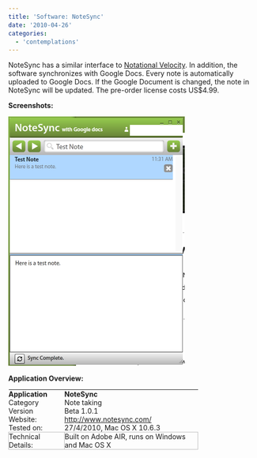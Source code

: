 ```yaml
---
title: 'Software: NoteSync'
date: '2010-04-26'
categories:
  - 'contemplations'
---
```


NoteSync has a similar interface to [Notational Velocity](http://nexnet.wordpress.com/2010/04/09/software-notational-velocity-note-taking/). In addition, the software synchronizes with Google Docs. Every note is automatically uploaded to Google Docs. If the Google Document is changed, the note in NoteSync will be updated. The pre-order license costs US$4.99.

**Screenshots:**

![bildschirmfoto2010-04-27um11-31-27.png](images/bildschirmfoto2010-04-27um11-31-27.png)

**Application Overview:**

<table style="empty-cells:show;border-collapse:collapse;"><tbody><tr><td style="vertical-align:top;width:112px;border:0 solid rgb(191,191,191);margin:0;padding:0;"><strong>Application</strong></td><td style="vertical-align:top;width:269px;border:0 solid rgb(191,191,191);margin:0;padding:0;"><strong>NoteSync</strong></td></tr><tr><td style="vertical-align:top;width:112px;border:0 solid rgb(191,191,191);margin:0;padding:0;">Category</td><td style="vertical-align:top;width:269px;border:0 solid rgb(191,191,191);margin:0;padding:0;">Note taking</td></tr><tr><td style="vertical-align:top;width:112px;border:0 solid rgb(191,191,191);margin:0;padding:0;">Version</td><td style="vertical-align:top;width:269px;border:0 solid rgb(191,191,191);margin:0;padding:0;">Beta 1.0.1</td></tr><tr><td style="vertical-align:top;width:112px;border:0 solid rgb(191,191,191);margin:0;padding:0;">Website:</td><td style="vertical-align:top;width:269px;border:0 solid rgb(191,191,191);margin:0;padding:0;"><a href="http://www.notesync.com/">http://www.notesync.com/</a></td></tr><tr><td style="vertical-align:top;width:112px;border:0 solid rgb(191,191,191);margin:0;padding:0;">Tested on:</td><td style="vertical-align:top;width:269px;border:0 solid rgb(191,191,191);margin:0;padding:0;">27/4/2010, Mac OS X 10.6.3</td></tr><tr><td style="width:112px;border:1px solid rgb(191,191,191);margin:0;padding:0;">Technical Details:</td><td style="width:269px;border:1px solid rgb(191,191,191);margin:0;padding:0;">Built on Adobe AIR, runs on Windows and Mac OS X<div></div></td></tr></tbody></table>
